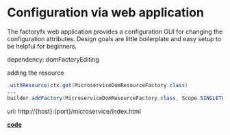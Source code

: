 #  Configuration via web application

The factoryfx web application provides a configuration GUI for changing the configuration attributes.
Design goals are little boilerplate and easy setup to be helpful for beginners. 

dependency:
domFactoryEditing

adding the resource
```java 
.withResource(ctx.get(MicroserviceDomResourceFactory.class)
...
builder.addFactory(MicroserviceDomResourceFactory.class, Scope.SINGLETON);
```
 
url:
http://{host}:{port}/microservice/index.html


[**code**](https://github.com/factoryfx/factoryfx/tree/master/docu/src/main/java/io/github/factoryfx/docu/restserver)